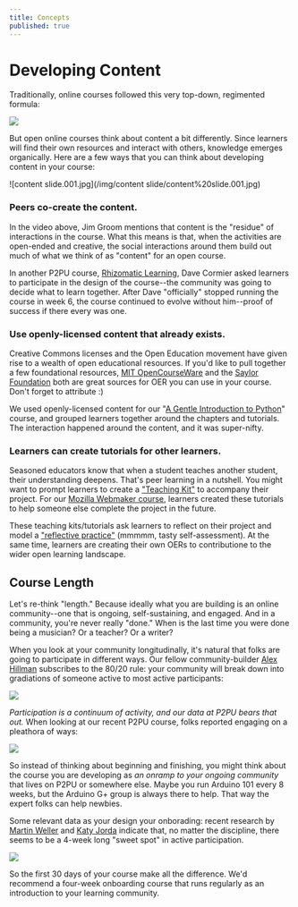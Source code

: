 ```yaml
---
title: Concepts
published: true
---
```


# Developing Content

Traditionally, online courses followed this very top-down, regimented formula:

![]({{site.baseurl}}/img/content.jpg)

But open online courses think about content a bit differently. Since learners will find their own resources and interact with others, knowledge emerges organically. Here are a few ways that you can think about developing content in your course: 

![content slide.001.jpg](/img/content slide/content%20slide.001.jpg)

### Peers co-create the content. 

In the video above, Jim Groom mentions that content is the "residue" of interactions in the course. What this means is that, when the activities are open-ended and creative, the social interactions around them build out much of what we think of as "content" for an open course. 

In another P2PU course, [Rhizomatic Learning](https://p2pu.org/en/courses/882/rhizomatic-learning-the-community-is-the-curriculum/), Dave Cormier asked learners to participate in the design of the course--the community was going to decide what to learn together. After Dave "officially" stopped running the course in week 6, the course continued to evolve without him--proof of success if there every was one. 

### Use openly-licensed content that already exists.

Creative Commons licenses and the Open Education movement have given rise to a wealth of open educational resources. If you'd like to pull together a few foundational resources, [MIT OpenCourseWare](http://ocw.mit.edu/index.htm) and the [Saylor Foundation](http://www.saylor.org/) both are great sources for OER you can use in your course. Don't forget to attribute :)

We used openly-licensed content for our "[A Gentle Introduction to Python](http://reports.p2pu.org/mooc-maker/)" course, and grouped learners together around the chapters and tutorials. The interaction happened around the content, and it was super-nifty. 

### Learners can create tutorials for other learners.

Seasoned educators know that when a student teaches another student, their understanding deepens. That's peer learning in a nutshell. You might want to prompt learners to create a ["Teaching Kit"](http://discourse.webmakerprototypes.org/t/activity-1-create-a-teaching-kit/332) to accompany their project. For our [Mozilla Webmaker course](https://training.webmakerprototypes.org/en/), learners created these tutorials to help someone else complete the project in the future. 

These teaching kits/tutorials ask learners to reflect on their project and model a ["reflective practice"](http://en.wikipedia.org/wiki/Reflective_practice) (mmmmm, tasty self-assessment). At the same time, learners are creating their own OERs to contributione to the wider open learning landscape. 

## Course Length

Let's re-think "length." Because ideally what you are building is an online community--one that is ongoing, self-sustaining, and engaged. And in a community, you're never really "done." When is the last time you were done being a musician? Or a teacher? Or a writer? 

When you look at your community longitudinally, it's natural that folks are going to participate in different ways. Our fellow community-builder [Alex Hillman](http://dangerouslyawesome.com/) subscribes to the 80/20 rule: your community will break down into gradiations of someone active to most active participants:

![]({{site.baseurl}}/img/content-2.jpg)

*Participation is a continuum of activity, and our data at P2PU bears that out.* When looking at our recent P2PU course, folks reported engaging on a pleathora of ways:

![]({{site.baseurl}}/img/content-3.jpg)

So instead of thinking about beginning and finishing, you might think about the course you are developing as *an onramp to your ongoing community* that lives on P2PU or somewhere else. Maybe you run Arduino 101 every 8 weeks, but the Arduino G+ group is always there to help. That way the expert folks can help newbies. 

Some relevant data as your design your onborading: recent research by [Martin Weller](http://nogoodreason.typepad.co.uk/no_good_reason/2013/12/design-responses-to-mooc-completion-rates.html) and [Katy Jorda](http://www.katyjordan.com/MOOCproject.html) indicate that, no matter the discipline, there seems to be a 4-week long "sweet spot" in active participation. 

![]({{site.baseurl}}/img/content-4.png)

So the first 30 days of your course make all the difference. We'd recommend a four-week onboarding course that runs regularly as an introduction to your learning community.